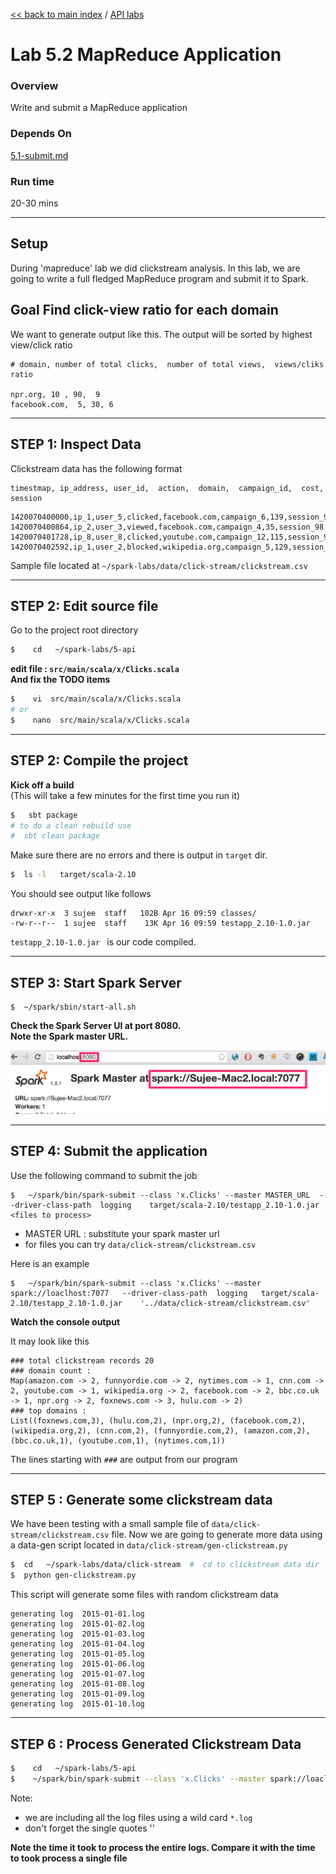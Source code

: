 [<< back to main index](../README.md) / [API labs](./README.md)

Lab 5.2 MapReduce Application
=============================

### Overview
Write and submit a MapReduce application 

### Depends On 
[5.1-submit.md](5.1-submit.md)

### Run time
20-30 mins

-----
Setup
-----
During 'mapreduce' lab we did clickstream analysis.  In this lab, we are going to write a full fledged MapReduce program and submit it to Spark. 

## Goal Find click-view ratio for each domain
We want to generate output like this.  The output will be sorted by highest view/click ratio

```
# domain, number of total clicks,  number of total views,  views/cliks ratio

npr.org, 10 , 90,  9
facebook.com,  5, 30, 6
```

---------------------
STEP 1: Inspect Data
---------------------
Clickstream data has the following format
```
timestmap, ip_address, user_id,  action,  domain,  campaign_id,  cost, session
```
```
1420070400000,ip_1,user_5,clicked,facebook.com,campaign_6,139,session_98
1420070400864,ip_2,user_3,viewed,facebook.com,campaign_4,35,session_98
1420070401728,ip_8,user_8,clicked,youtube.com,campaign_12,115,session_92
1420070402592,ip_1,user_2,blocked,wikipedia.org,campaign_5,129,session_91
```

Sample file located at  `~/spark-labs/data/click-stream/clickstream.csv`



---------------------
STEP 2: Edit source file
---------------------
Go to the project root directory
```bash
$    cd   ~/spark-labs/5-api
```

**edit file : `src/main/scala/x/Clicks.scala`**  
**And fix the TODO items**

```bash
$    vi  src/main/scala/x/Clicks.scala
# or 
$    nano  src/main/scala/x/Clicks.scala
```


--------------------------
STEP 2: Compile the project
--------------------------

**Kick off a build**  
(This will take a few minutes for the first time you run it)
```bash
$   sbt package
# to do a clean rebuild use
#  sbt clean package
```

Make sure there are no errors and there is output in `target` dir.
```bash
$  ls -l   target/scala-2.10
```
You should see output like follows
```
drwxr-xr-x  3 sujee  staff   102B Apr 16 09:59 classes/
-rw-r--r--  1 sujee  staff    13K Apr 16 09:59 testapp_2.10-1.0.jar
```

`testapp_2.10-1.0.jar `  is our code compiled.
 
--------------------------
STEP 3: Start Spark Server
--------------------------
```
$  ~/spark/sbin/start-all.sh
```

**Check the Spark Server UI at port 8080.**  
**Note the Spark master URL.**  

![Spark Master UI](../images/5.1b.png)


----------------
STEP 4: Submit the application
----------------
Use the following command to submit the job
```
$   ~/spark/bin/spark-submit --class 'x.Clicks' --master MASTER_URL  --driver-class-path  logging    target/scala-2.10/testapp_2.10-1.0.jar    <files to process>
```
* MASTER URL : substitute your spark master url
* for files you can try `data/click-stream/clickstream.csv`

Here is an example
```
$   ~/spark/bin/spark-submit --class 'x.Clicks' --master spark://loaclhost:7077   --driver-class-path  logging   target/scala-2.10/testapp_2.10-1.0.jar    '../data/click-stream/clickstream.csv'
```

**Watch the console output**

It may look like this
```
### total clickstream records 20
### domain count :
Map(amazon.com -> 2, funnyordie.com -> 2, nytimes.com -> 1, cnn.com -> 2, youtube.com -> 1, wikipedia.org -> 2, facebook.com -> 2, bbc.co.uk -> 1, npr.org -> 2, foxnews.com -> 3, hulu.com -> 2)
### top domains :
List((foxnews.com,3), (hulu.com,2), (npr.org,2), (facebook.com,2), (wikipedia.org,2), (cnn.com,2), (funnyordie.com,2), (amazon.com,2), (bbc.co.uk,1), (youtube.com,1), (nytimes.com,1))
```

The lines starting with `###` are output from our program


---------------------------------------
STEP 5 : Generate some clickstream data
---------------------------------------
We have been testing with a small sample file of `data/click-stream/clickstream.csv` file.  Now we are going to generate more data using a data-gen script located in `data/click-stream/gen-clickstream.py`

```bash
$  cd   ~/spark-labs/data/click-stream  #  cd to clickstream data dir
$  python gen-clickstream.py
```

This script will generate some files with random clickstream data
```
generating log  2015-01-01.log
generating log  2015-01-02.log
generating log  2015-01-03.log
generating log  2015-01-04.log
generating log  2015-01-05.log
generating log  2015-01-06.log
generating log  2015-01-07.log
generating log  2015-01-08.log
generating log  2015-01-09.log
generating log  2015-01-10.log
```


---------------------------------------
STEP 6 : Process Generated Clickstream Data
---------------------------------------
```bash
$    cd   ~/spark-labs/5-api
$    ~/spark/bin/spark-submit --class 'x.Clicks' --master spark://loaclhost:7077   --driver-class-path  logging   target/scala-2.10/testapp_2.10-1.0.jar    '../data/click-stream/*.log'
```

Note:
* we are including all the log files using a wild card `*.log`
* don't forget the single quotes '' 

**Note the time it took to process the entire logs.  Compare it with the time to took process a single file**